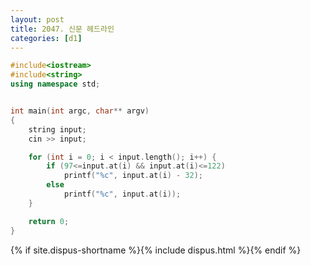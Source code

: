```yaml
---
layout: post
title: 2047. 신문 헤드라인
categories: [d1]
---
```


```cpp
#include<iostream>
#include<string>
using namespace std;


int main(int argc, char** argv)
{
	string input;
	cin >> input;

	for (int i = 0; i < input.length(); i++) {
		if (97<=input.at(i) && input.at(i)<=122)
            printf("%c", input.at(i) - 32);
		else
			printf("%c", input.at(i));
	}

	return 0;
}
```

{% if site.dispus-shortname %}{% include dispus.html %}{% endif %}